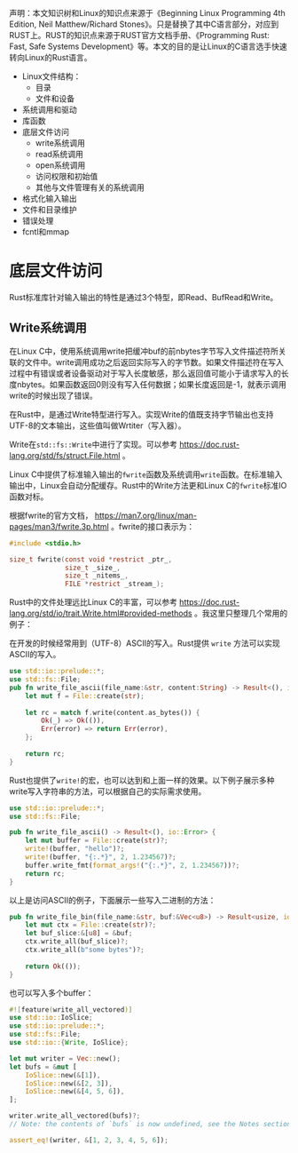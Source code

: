 声明：本文知识树和Linux的知识点来源于《Beginning Linux Programming 4th Edition, Neil Matthew/Richard Stones》。只是替换了其中C语言部分，对应到RUST上。RUST的知识点来源于RUST官方文档手册、《Programming Rust: Fast, Safe Systems Development》等。本文的目的是让Linux的C语言选手快速转向Linux的Rust语言。

* Linux文件结构：
	* 目录
	* 文件和设备
* 系统调用和驱动
* 库函数
* 底层文件访问
	* write系统调用
	* read系统调用
	* open系统调用
	* 访问权限和初始值
	* 其他与文件管理有关的系统调用
* 格式化输入输出
* 文件和目录维护
* 错误处理
* fcntl和mmap

# 底层文件访问

Rust标准库针对输入输出的特性是通过3个特型，即Read、BufRead和Write。

## Write系统调用

在Linux C中，使用系统调用write把缓冲buf的前nbytes字节写入文件描述符所关联的文件中。write调用成功之后返回实际写入的字节数。如果文件描述符在写入过程中有错误或者设备驱动对于写入长度敏感，那么返回值可能小于请求写入的长度nbytes。如果函数返回0则没有写入任何数据；如果长度返回是-1，就表示调用write的时候出现了错误。

在Rust中，是通过Write特型进行写入。实现Write的值既支持字节输出也支持UTF-8的文本输出，这些值叫做Wrtiter（写入器）。

Write在`std::fs::Write`中进行了实现。可以参考 https://doc.rust-lang.org/std/fs/struct.File.html 。

Linux C中提供了标准输入输出的`fwrite`函数及系统调用`write`函数。在标准输入输出中，Linux会自动分配缓存。Rust中的Write方法更和Linux C的`fwrite`标准IO函数对标。

根据fwrite的官方文档， https://man7.org/linux/man-pages/man3/fwrite.3p.html 。fwrite的接口表示为：

```C
#include <stdio.h>

size_t fwrite(const void *restrict _ptr_, 
			  size_t _size_,
			  size_t _nitems_,
              FILE *restrict _stream_);
```

Rust中的文件处理远比Linux C的丰富，可以参考  https://doc.rust-lang.org/std/io/trait.Write.html#provided-methods 。我这里只整理几个常用的例子：

在开发的时候经常用到（UTF-8）ASCII的写入。Rust提供 `write` 方法可以实现ASCII的写入。

```Rust
use std::io::prelude::*;
use std::fs::File;
pub fn write_file_ascii(file_name:&str, content:String) -> Result<(), io::Error> {
	let mut f = File::create(str);
    
    let rc = match f.write(content.as_bytes()) {
        Ok(_) => Ok(()),
        Err(error) => return Err(error),
    };
        
    return rc;
}
```

Rust也提供了`write!`的宏，也可以达到和上面一样的效果。以下例子展示多种write写入字符串的方法，可以根据自己的实际需求使用。

```Rust
use std::io::prelude::*;
use std::fs::File;

pub fn write_file_ascii() -> Result<(), io::Error> {
	let mut buffer = File::create(str)?;
	write!(buffer, "hello")?;
	write!(buffer, "{:.*}", 2, 1.234567)?;
	buffer.write_fmt(format_args!("{:.*}", 2, 1.234567))?;
    return rc;
}
```

以上是访问ASCII的例子，下面展示一些写入二进制的方法：
```Rust
pub fn write_file_bin(file_name:&str, buf:&Vec<u8>) -> Result<usize, io::Error> {
	let mut ctx = File::create(str)?;
    let buf_slice:&[u8] = &buf;
    ctx.write_all(buf_slice)?;
	ctx.write_all(b"some bytes")?;
	
    return Ok(());
}
```

也可以写入多个buffer：

```Rust
#![feature(write_all_vectored)]
use std::io::IoSlice;
use std::io::prelude::*;
use std::fs::File;
use std::io::{Write, IoSlice};

let mut writer = Vec::new();
let bufs = &mut [
    IoSlice::new(&[1]),
    IoSlice::new(&[2, 3]),
    IoSlice::new(&[4, 5, 6]),
];

writer.write_all_vectored(bufs)?;
// Note: the contents of `bufs` is now undefined, see the Notes section.

assert_eq!(writer, &[1, 2, 3, 4, 5, 6]);
```